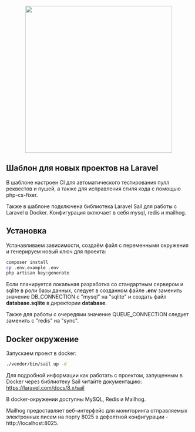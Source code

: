 <p align="center"><a href="https://laravel.com" target="_blank"><img src="https://raw.githubusercontent.com/laravel/art/master/logo-lockup/5%20SVG/2%20CMYK/1%20Full%20Color/laravel-logolockup-cmyk-red.svg" width="400"></a></p>

## Шаблон для новых проектов на Laravel

В шаблоне настроен CI для автоматического тестирования пулл реквестов и пушей, а также для исправления стиля кода с помощью php-cs-fixer. 

Также в шаблоне подключена библиотека Laravel Sail для работы с Laravel в Docker. Конфигурация включает в себя mysql, redis и mailhog.

## Установка

Устанавливаем зависимости, создаём файл с переменными окружения и генерируем новый ключ для проекта:

```bash
composer install
cp .env.example .env
php artisan key:generate
```

Если планируется локальная разработка со стандартным сервером и sqlite в роли базы данных, следует в созданном файле **.env** заменить значение DB_CONNECTION с "mysql" на "sqlite" и создать файл **database.sqlite** в директории **database**.

Также для работы с очередями значение QUEUE_CONNECTION следует заменить с "redis" на "sync".

## Docker окружение

Запускаем проект в docker:

```bash
./vendor/bin/sail up -d
```

Для подробной информации как работать с проектом, запущенным в Docker через библиотеку Sail читайте документацию: https://laravel.com/docs/8.x/sail

В docker-окружении доступны MySQL, Redis и Mailhog.

Mailhog предоставляет веб-интерфейс для мониторинга отправляемых электронных писем на порту 8025 в дефолтной конфигурации - http://localhost:8025.
